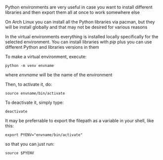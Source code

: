 Python environments are very useful in case you want to install different libraries and then export them all at once to work somewhere else

On Arch Linux you can install all the Python libraries via pacman, but they will be install globally and that may not be desired for various reasons

In the virtual environments everything is installed locally specifically for the selected environment. You can install libraries with *pip* plus you can use different Python and libraries versions in them

To make a virtual environment, execute:

```
python -m venv envname
```

where *envname* will be the name of the environment

Then, to activate it, do:

```
source envname/bin/activate
```

To deactivate it, simply type:

```
deactivate
```

It may be preferrable to export the filepath as a variable in your shell, like this:

```
export PYENV="envname/bin/activate"
```

so that you can just run:

```
source $PYENV
```
